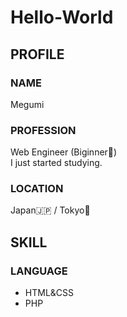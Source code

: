 # Hello-World
## PROFILE
### NAME
Megumi
### PROFESSION
Web Engineer (Biginner🔰) <br> 
I just started studying.
### LOCATION
Japan🇯🇵 / Tokyo🗼
## SKILL
### LANGUAGE
* HTML&CSS
* PHP
